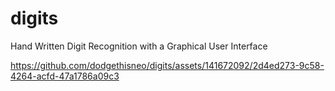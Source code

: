 # digits

Hand Written Digit Recognition with a Graphical User Interface

https://github.com/dodgethisneo/digits/assets/141672092/2d4ed273-9c58-4264-acfd-47a1786a09c3
